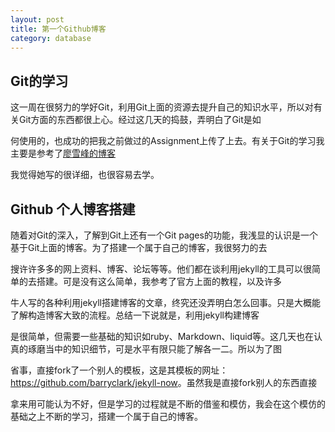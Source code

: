 ```yaml
---
layout: post
title: 第一个Github博客
category: database
---
```

## Git的学习
这一周在很努力的学好Git，利用Git上面的资源去提升自己的知识水平，所以对有关Git方面的东西都很上心。经过这几天的捣鼓，弄明白了Git是如

何使用的，也成功的把我之前做过的Assignment上传了上去。有关于Git的学习我主要是参考了[廖雪峰的博客](http://www.liaoxuefeng.com/)

我觉得她写的很详细，也很容易去学。

## Github 个人博客搭建

随着对Git的深入，了解到Git上还有一个Git pages的功能，我浅显的认识是一个基于Git上面的博客。为了搭建一个属于自己的博客，我很努力的去

搜许许多多的网上资料、博客、论坛等等。他们都在谈利用jekyll的工具可以很简单的去搭建。可是没有这么简单，我参考了官方上面的教程，以及许多

牛人写的各种利用jekyll搭建博客的文章，终究还没弄明白怎么回事。只是大概能了解构造博客大致的流程。总结一下说就是，利用jekyll构建博客

是很简单，但需要一些基础的知识如ruby、Markdown、liquid等。这几天也在认真的琢磨当中的知识细节，可是水平有限只能了解各一二。所以为了图

省事，直接fork了一个别人的模板，这是其模板的网址：<https://github.com/barryclark/jekyll-now>。虽然我是直接fork别人的东西直接

拿来用可能认为不好，但是学习的过程就是不断的借鉴和模仿，我会在这个模仿的基础之上不断的学习，搭建一个属于自己的博客。



